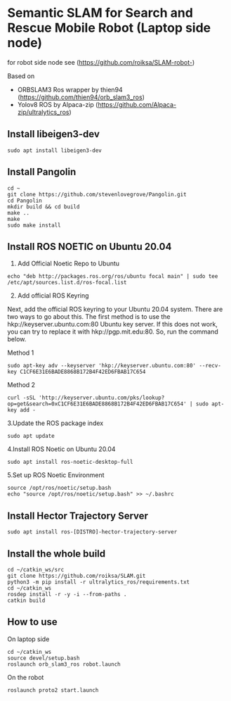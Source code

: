 # Semantic SLAM for Search and Rescue Mobile Robot (Laptop side node)
for robot side node see (https://github.com/roiksa/SLAM-robot-)

Based on 
- ORBSLAM3 Ros wrapper by thien94 (https://github.com/thien94/orb_slam3_ros)
- Yolov8 ROS by Alpaca-zip (https://github.com/Alpaca-zip/ultralytics_ros)


## Install libeigen3-dev

```
sudo apt install libeigen3-dev
```


## Install Pangolin

```
cd ~
git clone https://github.com/stevenlovegrove/Pangolin.git
cd Pangolin
mkdir build && cd build
make ..
make
sudo make install
```
## Install ROS NOETIC on Ubuntu 20.04

1. Add Official Noetic Repo to Ubuntu
```
echo "deb http://packages.ros.org/ros/ubuntu focal main" | sudo tee /etc/apt/sources.list.d/ros-focal.list
```

2. Add official ROS Keyring

Next, add the official ROS keyring to your Ubuntu 20.04 system. There are two ways to go about this.
The first method is to use the hkp://keyserver.ubuntu.com:80 Ubuntu key server. If this does not work, you can try to replace it with hkp://pgp.mit.edu:80. So, run the command below.

Method 1
```
sudo apt-key adv --keyserver 'hkp://keyserver.ubuntu.com:80' --recv-key C1CF6E31E6BADE8868B172B4F42ED6FBAB17C654
```

Method 2
```
curl -sSL 'http://keyserver.ubuntu.com/pks/lookup?op=get&search=0xC1CF6E31E6BADE8868B172B4F42ED6FBAB17C654' | sudo apt-key add -
```

3.Update the ROS package index

```
sudo apt update
```

4.Install ROS Noetic on Ubuntu 20.04

```
sudo apt install ros-noetic-desktop-full
```

5.Set up ROS Noetic Environment

```
source /opt/ros/noetic/setup.bash
echo "source /opt/ros/noetic/setup.bash" >> ~/.bashrc
```

## Install Hector Trajectory Server
```
sudo apt install ros-[DISTRO]-hector-trajectory-server
```
## Install the whole build
```
cd ~/catkin_ws/src
git clone https://github.com/roiksa/SLAM.git
python3 -m pip install -r ultralytics_ros/requirements.txt
cd ~/catkin_ws
rosdep install -r -y -i --from-paths .
catkin build
```

## How to use
On laptop side
```
cd ~/catkin_ws
source devel/setup.bash
roslaunch orb_slam3_ros robot.launch
```
On the robot
```
roslaunch proto2 start.launch
```
